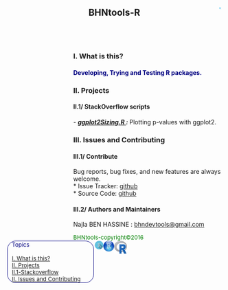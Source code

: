 <html>
<head>
  <meta charset="utf-8" />
  <title>BHNtools-R</title>
  <script type="text/javascript" src="http://code.jquery.com/jquery-latest.min.js"></script>
</head>
<header>
        <h2 style="padding-left:5px;;padding-right:5px;" >BHNtools-R <img src="logos/BHNtools-R.png" style="width:5px; height:5px;float:right;"></h2>
</header>
<body>
<div id="content-wrapper">
      <div class="inner clearfix">
        <section id="main-content">
            <aside style='float:right; width:350px;'>
                <article style="aling:center;">
                <h3 id='idtitle1'>I. What is this?</h3>
                <H4 style="color:navy; align:center;">Developing, Trying and Testing R packages.</H4>
                <h3 id='idtitle2'>II. Projects</h3>
                    <h4 id='subidtitle2'>II.1/ StackOverflow scripts</h4>
                    <span><em> - <strong> <a href="https://github.com/BHNtools/BHNtools-R/blob/master/BHNtools-R-testing/src/ggplot2Sizing.R"> ggplot2Sizing.R </a> : </strong></em>Plotting p-values with ggplot2.</span>
                <h3 id='idtitle4'>III. Issues and Contributing</h3>
                <h4>III.1/ Contribute</h4>
                <p>Bug reports, bug fixes, and new features are always welcome.<br>
                * Issue Tracker: <a href="https://github.com/BHNtools/BHNtools-R/issues">github</a><br>
                * Source Code: <a href="https://github.com/BHNtools/BHNtools-R">github</a></p>
                <h4 id='idtitleE'>III.2/ Authors and Maintainers</h4>
                <p>Najla BEN HASSINE : <a href="MAILTO:bhndevtools@gmail.com?Subject=BHNtools-R">bhndevtools@gmail.com</a></p>
                <section style="font:bold;color:green;align:center;font-size:small;">
                BHNtools-copyright©2016
                </section>
                </article>
            </aside>
            <aside style='float:left; font:bold; color:navy; align:center; font-size:small; border: 1.5px solid; border-radius:20px; width:200px;'>
                <div style='font:bold;width:250px;padding-left:5px; padding-right:5px; margin-left:5px;'>Topics
                <br>
                <br>
                <a href=#idtitle1>I. What is this?</a>
                <br>
                <a href=#idtitle2>II. Projects</a>
                    <br>
                    <a href=#subidtitle2>II.1-Stackoverflow</a>
                <br>
                <a href=#idtitle4>II. Issues and Contributing</a>
                </div>
            </aside>
            <aside style="color:blue;float:left;padding-right:2px;padding-left:2px;">
              <img src="logos/Rlogo.png" style="width:30px; height:30px; float:right;  display: inline;">
              <img src="logos/Rstudiologo.png" style="width:25px; height:25px; float:right; display: inline;">
              <img src="logos/Rshinylogo.png" style="width:20px;height:20px;float:right; display: inline;">
            </aside>
      </section>
      </div>
  </div>
  </body>
</html>
